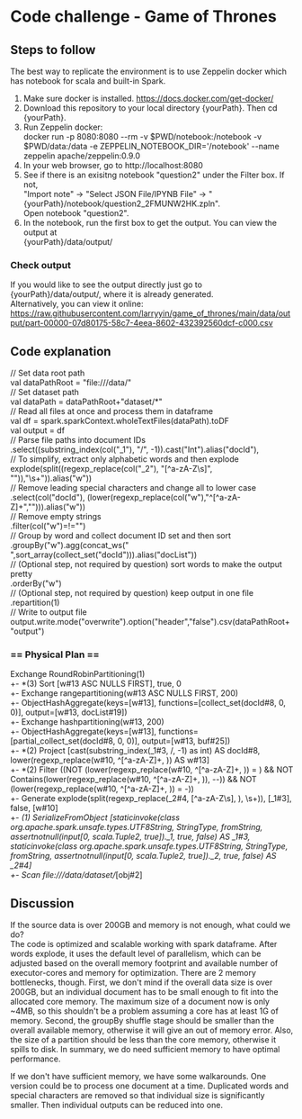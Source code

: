 # Code challenge  - Game of Thrones

## Steps to follow
The best way to replicate the environment is to use Zeppelin docker which has notebook for scala and built-in Spark.
1. Make sure docker is installed. https://docs.docker.com/get-docker/
2. Download this repository to your local directory {yourPath}. Then cd {yourPath}.
3. Run Zeppelin docker:  
docker run -p 8080:8080 --rm -v $PWD/notebook:/notebook -v $PWD/data:/data -e ZEPPELIN_NOTEBOOK_DIR='/notebook' --name zeppelin apache/zeppelin:0.9.0
4. In your web browser, go to http://localhost:8080
5. See if there is an exisitng notebook "question2" under the Filter box. If not,  
"Import note" -> "Select JSON File/IPYNB File" -> "{yourPath}/notebook/question2_2FMUNW2HK.zpln".  
Open notebook "question2".
6. In the notebook, run the first box to get the output. You can view the output at    
{yourPath}/data/output/  
  
### Check output
If you would like to see the output directly just go to {yourPath}/data/output/, where it is already generated.  
Alternatively, you can view it online:  
https://raw.githubusercontent.com/larryyin/game_of_thrones/main/data/output/part-00000-07d80175-58c7-4eea-8602-432392560dcf-c000.csv  

## Code explanation
// Set data root path  
val dataPathRoot = "file:///data/"  
// Set dataset path  
val dataPath = dataPathRoot+"dataset/*"  
// Read all files at once and process them in dataframe  
val df = spark.sparkContext.wholeTextFiles(dataPath).toDF  
val output = df  
// Parse file paths into document IDs  
.select((substring_index(col("_1"), "/", -1)).cast("Int").alias("docId"),  
// To simplify, extract only alphabetic words and then explode  
        explode(split((regexp_replace(col("_2"), "[^a-zA-Z\\s]", "")),"\\s+")).alias("w"))  
// Remove leading special characters and change all to lower case  
.select(col("docId"), (lower(regexp_replace(col("w"),"^[^a-zA-Z]+",""))).alias("w"))  
// Remove empty strings  
.filter(col("w")=!="")  
// Group by word and collect document ID set and then sort  
.groupBy("w").agg(concat_ws(" ",sort_array(collect_set("docId"))).alias("docList"))  
// (Optional step, not required by question) sort words to make the output pretty  
.orderBy("w")  
// (Optional step, not required by question) keep output in one file   
.repartition(1)  
// Write to output file  
output.write.mode("overwrite").option("header","false").csv(dataPathRoot+"output")  

### == Physical Plan ==
Exchange RoundRobinPartitioning(1)  
+- *(3) Sort [w#13 ASC NULLS FIRST], true, 0  
   +- Exchange rangepartitioning(w#13 ASC NULLS FIRST, 200)  
      +- ObjectHashAggregate(keys=[w#13], functions=[collect_set(docId#8, 0, 0)], output=[w#13, docList#19])  
         +- Exchange hashpartitioning(w#13, 200)  
            +- ObjectHashAggregate(keys=[w#13], functions=[partial_collect_set(docId#8, 0, 0)], output=[w#13, buf#25])  
               +- *(2) Project [cast(substring_index(_1#3, /, -1) as int) AS docId#8, lower(regexp_replace(w#10, ^[^a-zA-Z]+, )) AS w#13]  
                  +- *(2) Filter ((NOT (lower(regexp_replace(w#10, ^[^a-zA-Z]+, )) = ) && NOT Contains(lower(regexp_replace(w#10, ^[^a-zA-Z]+, )), --)) && NOT (lower(regexp_replace(w#10, ^[^a-zA-Z]+, )) = -))  
                     +- Generate explode(split(regexp_replace(_2#4, [^a-zA-Z\s], ), \s+)), [_1#3], false, [w#10]  
                        +- *(1) SerializeFromObject [staticinvoke(class org.apache.spark.unsafe.types.UTF8String, StringType, fromString, assertnotnull(input[0, scala.Tuple2, true])._1, true, false) AS _1#3, staticinvoke(class org.apache.spark.unsafe.types.UTF8String, StringType, fromString, assertnotnull(input[0, scala.Tuple2, true])._2, true, false) AS _2#4]  
                           +- Scan file:///data/dataset/*[obj#2]  

## Discussion
If the source data is over 200GB and memory is not enough, what could we do?  
The code is optimized and scalable working with spark dataframe. After words explode, it uses the default level of parallelism, which can be adjusted based on the overall memory footprint and available number of executor-cores and memory for optimization. There are 2 memory bottlenecks, though. First, we don't mind if the overall data size is over 200GB, but an individual document has to be small enough to fit into the allocated core memory. The maximum size of a document now is only ~4MB, so this shouldn't be a problem assuming a core has at least 1G of memory. Second, the groupBy shuffle stage should be smaller than the overall available memory, otherwise it will give an out of memory error. Also, the size of a partition should be less than the core memory, otherwise it spills to disk. In summary, we do need sufficient memory to have optimal performance.  
  
If we don't have sufficient memory, we have some walkarounds. One version could be to process one document at a time. Duplicated words and special characters are removed so that individual size is significantly smaller. Then individual outputs can be reduced into one.  

